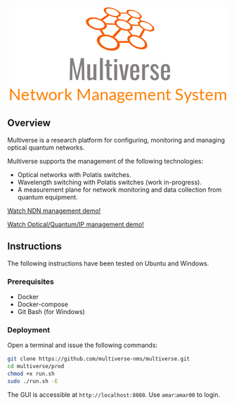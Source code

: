 <p align="center">
  <img src="logo.png" alt="Multiverse Network Management System" />
</p>


## Overview

Multiverse is a research platform for configuring, monitoring and managing optical quantum networks.

Multiverse supports the management of the following technologies:
- Optical networks with Polatis switches.
- Wavelength switching with Polatis switches (work in-progress).
- A measurement plane for network monitoring and data collection from quantum equipment.

[Watch NDN management demo!](https://www.youtube.com/watch?v=fJoglqj3Re8)

[Watch Optical/Quantum/IP management demo!](https://www.youtube.com/watch?v=TVnK8tOqoho)


## Instructions

The following instructions have been tested on Ubuntu and Windows.

### Prerequisites
- Docker
- Docker-compose
- Git Bash (for Windows)

### Deployment
Open a terminal and issue the following commands:

```bash
git clone https://github.com/multiverse-nms/multiverse.git
cd multiverse/prod
chmod +x run.sh
sudo ./run.sh -E
```

The GUI is accessible at `http://localhost:8080`. 
Use `amar`:`amar00` to login. 
